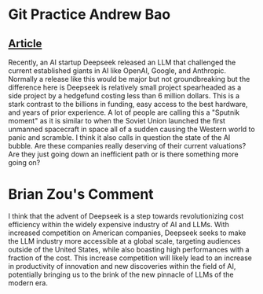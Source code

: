 # Git Practice Andrew Bao
## [Article](https://www.reuters.com/technology/chinas-deepseek-sets-off-ai-market-rout-2025-01-27/)

Recently, an AI startup Deepseek released an LLM that challenged the current established giants in AI like OpenAI, Google, and Anthropic.
Normally a release like this would be major but not groundbreaking but the difference here is Deepseek is relatively small project spearheaded
as a side project by a hedgefund costing less than 6 million dollars. This is a stark contrast to the billions in funding, easy access to the best hardware, 
and years of prior experience. A lot of people are calling this a "Sputnik moment" as it is similar to when the Soviet Union launched the first unmanned spacecraft
in space all of a sudden causing the Western world to panic and scramble. I think it also calls in question the state of the AI bubble. Are these companies really
deserving of their current valuations? Are they just going down an inefficient path or is there something more going on?

# Brian Zou's Comment
I think that the advent of Deepseek is a step towards revolutionizing cost efficiency within the widely expensive industry of AI and LLMs. With increased competition on American companies, Deepseek seeks to make the LLM industry more accessible at a global scale, targeting audiences outside of the United States, while also boasting high performances with a fraction of the cost. This increase competition will likely lead to an increase in productivity of innovation and new discoveries within the field of AI, potentially bringing us to the brink of the new pinnacle of LLMs of the modern era.